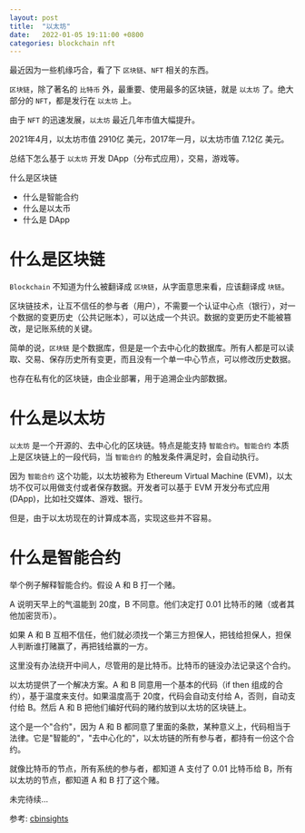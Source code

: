 ```yaml
---
layout: post
title:  "以太坊"
date:   2022-01-05 19:11:00 +0800
categories: blockchain nft
---
```


最近因为一些机缘巧合，看了下 `区块链`、`NFT` 相关的东西。

`区块链`，除了著名的 `比特币` 外，最重要、使用最多的区块链，就是 `以太坊` 了。绝大部分的 `NFT`，都是发行在 `以太坊` 上。

由于 `NFT` 的迅速发展，`以太坊` 最近几年市值大幅提升。

2021年4月，以太坊市值 2910亿 美元，2017年一月，以太坊市值 7.12亿 美元。

总结下怎么基于 `以太坊` 开发 DApp（分布式应用），交易，游戏等。

什么是区块链

* 什么是智能合约
* 什么是以太币
* 什么是 DApp

# 什么是区块链

`Blockchain` 不知道为什么被翻译成 `区块链`，从字面意思来看，应该翻译成 `块链`。

区块链技术，让互不信任的参与者（用户），不需要一个认证中心点（银行），对一个数据的变更历史（公共记账本），可以达成一个共识。数据的变更历史不能被篡改，是记账系统的关键。

简单的说，`区块链` 是个数据库，但是是一个去中心化的数据库。所有人都是可以读取、交易、保存历史所有变更，而且没有一个单一中心节点，可以修改历史数据。

也存在私有化的区块链，由企业部署，用于追溯企业内部数据。

# 什么是以太坊

`以太坊` 是一个开源的、去中心化的区块链。特点是能支持 `智能合约`。`智能合约` 本质上是区块链上的一段代码，当 `智能合约` 的触发条件满足时，会自动执行。

因为 `智能合约` 这个功能，以太坊被称为 Ethereum Virtual Machine (EVM)，以太坊不仅可以用做支付或者保存数据。开发者可以基于 EVM 开发分布式应用 (DApp)，比如社交媒体、游戏、银行。

但是，由于以太坊现在的计算成本高，实现这些并不容易。

# 什么是智能合约

举个例子解释智能合约。假设 A 和 B 打一个赌。

A 说明天早上的气温能到 20度，B 不同意。他们决定打 0.01 比特币的赌（或者其他加密货币）。

如果 A 和 B 互相不信任，他们就必须找一个第三方担保人，把钱给担保人，担保人判断谁打赌赢了，再把钱给赢的一方。

这里没有办法绕开中间人，尽管用的是比特币。比特币的链没办法记录这个合约。

以太坊提供了一个解决方案。A 和 B 同意用一个基本的代码（if then 组成的合约），基于温度来支付。如果温度高于 20度，代码会自动支付给 A，否则，自动支付给 B。然后 A 和 B 把他们编好代码的赌约放到以太坊的区块链上。 

这个是一个"合约"，因为 A 和 B 都同意了里面的条款，某种意义上，代码相当于法律。它是"智能的"，"去中心化的"，以太坊链的所有参与者，都持有一份这个合约。

就像比特币的节点，所有系统的参与者，都知道 A 支付了 0.01 比特币给 B，所有以太坊的节点，都知道 A 和 B 打了这个赌。

未完待续...

参考: [cbinsights][cb-insights]

[cb-insights]: https://www.cbinsights.com/research/what-is-ethereum/